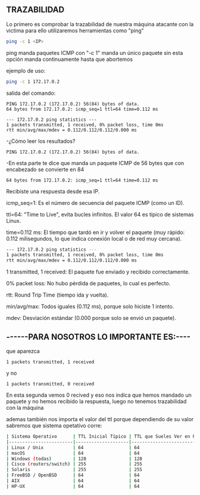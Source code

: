 ## TRAZABILIDAD

Lo primero es comprobar la trazabilidad de nuestra máquina atacante con la victima
para ello utilizaremos herramientas como "ping"
```bash
ping -c 1 <IP>
```
ping manda paquetes ICMP con "-c 1" manda un único paquete sin esta opción manda continuamente hasta que abortemos

ejemplo de uso:
```bash
ping -c 1 172.17.0.2 
```
salida del comando:
```
PING 172.17.0.2 (172.17.0.2) 56(84) bytes of data.
64 bytes from 172.17.0.2: icmp_seq=1 ttl=64 time=0.112 ms

--- 172.17.0.2 ping statistics ---
1 packets transmitted, 1 received, 0% packet loss, time 0ms
rtt min/avg/max/mdev = 0.112/0.112/0.112/0.000 ms
```
-¿Cómo leer los resultados?
```
PING 172.17.0.2 (172.17.0.2) 56(84) bytes of data.
```
-En esta parte te dice que manda un paquete ICMP de 56 bytes que con encabezado se convierte en 84
```
64 bytes from 172.17.0.2: icmp_seq=1 ttl=64 time=0.112 ms
```
Recibiste una respuesta desde esa IP.

icmp_seq=1: Es el número de secuencia del paquete ICMP (como un ID).

ttl=64: "Time to Live", evita bucles infinitos. El valor 64 es típico de sistemas Linux.

time=0.112 ms: El tiempo que tardó en ir y volver el paquete (muy rápido: 0.112 milisegundos, lo que indica conexión local o de red muy cercana).
```bash
--- 172.17.0.2 ping statistics ---
1 packets transmitted, 1 received, 0% packet loss, time 0ms
rtt min/avg/max/mdev = 0.112/0.112/0.112/0.000 ms
```
1 transmitted, 1 received: El paquete fue enviado y recibido correctamente.

0% packet loss: No hubo pérdida de paquetes, lo cual es perfecto.

rtt: Round Trip Time (tiempo ida y vuelta).

min/avg/max: Todos iguales (0.112 ms), porque solo hiciste 1 intento.

mdev: Desviación estándar (0.000 porque solo se envió un paquete).

## ------PARA NOSOTROS LO IMPORTANTE ES:---- 
que aparezca
```
1 packets transmitted, 1 received
```
y no
```
1 packets transmitted, 0 received
```
En esta segunda vemos 0 recived y eso nos indica que hemos mandado un paquete y no hemos
recibido la respuesta, luego no tenemos trazabilidad con la máquina

ademas también nos importa el valor del ttl porque dependiendo de su valor sabremos que sistema opetativo corre:
```bash
| Sistema Operativo      | TTL Inicial Típico | TTL que Sueles Ver en Ping |
|------------------------|--------------------|-----------------------------|
| Linux / Unix           | 64                 | 64                          |
| macOS                  | 64                 | 64                          |
| Windows (todas)        | 128                | 128                         |
| Cisco (routers/switch) | 255                | 255                         |
| Solaris                | 255                | 255                         |
| FreeBSD / OpenBSD      | 64                 | 64                          |
| AIX                    | 64                 | 64                          |
| HP-UX                  | 64                 | 64                          |
```
